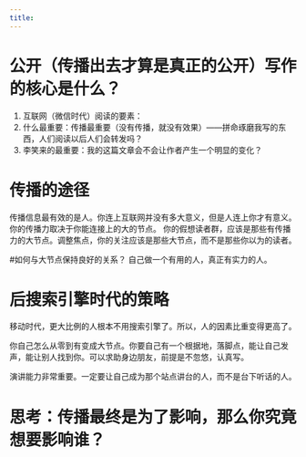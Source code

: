 ```yaml
---
title: 
---
```



# 公开（传播出去才算是真正的公开）写作的核心是什么？

1. 互联网（微信时代）阅读的要素：
2. 什么最重要：传播最重要（没有传播，就没有效果）——拼命琢磨我写的东西，人们阅读以后人们会转发吗？
3. 李笑来的最重要：我的这篇文章会不会让作者产生一个明显的变化？



# 传播的途径

传播信息最有效的是人。你连上互联网并没有多大意义，但是人连上你才有意义。
你的传播力取决于你能连接上的大的节点。
你的假想读者群，应该是那些有传播力的大节点。调整焦点，你的关注应该是那些大节点，而不是那些你以为的读者。

#如何与大节点保持良好的关系？
自己做一个有用的人，真正有实力的人。

# 后搜索引擎时代的策略

移动时代，更大比例的人根本不用搜索引擎了。所以，人的因素比重变得更高了。

你自己怎么从零到有变成大节点。你要自己有一个根据地，落脚点，能让自己发声，能让别人找到你。可以求助身边朋友，前提是不忽悠，认真写。

演讲能力非常重要。一定要让自己成为那个站点讲台的人，而不是台下听话的人。


# 思考：传播最终是为了影响，那么你究竟想要影响谁？



